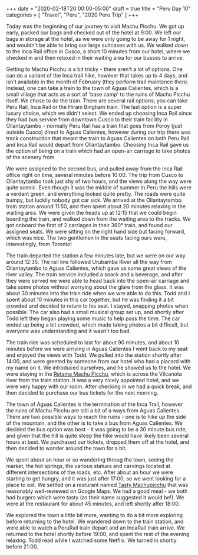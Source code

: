 +++
date = "2020-02-18T20:00:00-05:00"
draft = true
title = "Peru Day 10"
categories = [ "Travel", "Peru", "2020 Peru Trip" ]
+++

Today was the beginning of our journey to visit Machu Picchu. We got up early, packed our bags and checked out of the hotel at 9:00. We left our bags in storage at the hotel, as we were only going to be away for 1 night, and wouldn't be able to bring our large suitcases with us. We walked down to the Inca Rail office in Cusco, a short 10 minutes from our hotel, where we checked in and then relaxed in their waiting area for our busses to arrive.

Getting to Machu Picchu is a bit tricky - there aren't a lot of options. One can do a variant of the Inca trail hike, however that takes up to 4 days, and isn't available in the month of February (they perform trail maintence then). Instead, one can take a train to the town of Aguas Calientes, which is a small village that acts as a sort of 'base camp' to the ruins of Machu Picchu itself. We chose to do the train. There are several rail options; you can take Peru Rail, Inca Rail or the Hiram Bingham train. The last option is a super luxury choice, which we didn't select. We ended up choosing Inca Rail since they had bus service from downtown Cusco to their train facility in Ollantaytambo - normally Peru Rail has a train that goes from Poroy (just outside Cusco) direct to Aguas Calientes, however during our trip there was track construction that meant the train to Aguas Calientes on both Peru Rail and Inca Rail would depart from Ollantaytambo. Choosing Inca Rail gave us the option of being on a train which had an open-air carriage to take photos of the scenery from.

We were assigned to the second bus, and pulled away from the Inca Rail office right on time, several minutes before 10:00. The trip from Cusco to Ollantaytambo took just shy of two hours, and the views along the way were quite scenic. Even though it was the middle of summer in Peru the hills were a verdant green, and everything looked quite pretty. The roads were quite bumpy, but luckily nobody got car sick. We arrived at the Ollantaytambo train station around 11:50, and then spent about 20 minutes relaxing in the waiting area. We were given the heads up at 12:15 that we could begin boarding the train, and walked down from the waiting area to the tracks. We got onboard the first of 2 carriages in their 360° train, and found our assigned seats. We were sitting on the right hand side but facing forward, which was nice. The two gentlemen in the seats facing ours were, interestingly, from Toronto!

The train departed the station a few minutes late, but we were on our way around 12:35. The rail line followed Urubamba River all the way from Ollantaytambo to Aguas Calientes, which gave us some great views of the river valley. The train service included a snack and a beverage, and after they were served we were able to head back into the open-air carriage and take some photos without worrying about the glare from the glass. It was about 30 minutes into the train ride when we wre able to do this. Todd and I spent about 10 minutes in this car together, but he was finding it a bit crowded and decided to return to his seat. I stayed, snapping photos when possible. The car also had a small musical group set up, and shortly after Todd left they began playing some music to help pass the time. The car ended up being a bit crowded, which made taking photos a bit difficult, but everyone was understanding and it wasn't too bad.

The train ride was scheduled to last for about 90 minutes, and about 10 minutes before we were arriving in Aguas Calientes I went back to my seat and enjoyed the views with Todd. We pulled into the station shortly after 14:00, and were greeted by someone from our hotel who had a placard with my name on it. We introduced ourselves, and he showed us to the hotel. We were staying in the [Retama Machu Picchu](https://retamamachupicchu.com/), which is across the Vilcanota river from the train station. It was a very nicely appointed hotel, and we were very happy with our room. After checking in we had a quick break, and then decided to purchase our bus tickets for the next morning.

The town of Aguas Calientes is the termination of the Inca Trail, however the ruins of Machu Picchu are still a bit of a ways from Aguas Calientes. There are two possible ways to reach the ruins - one is to hike up the side of the mountain, and the other is to take a bus from Aguas Calientes. We decided the bus option was best - it was going to be a 30 minute bus ride, and given that the hill is quite steep the hike would have likely been several hours at best. We purchased our tickets, dropped them off at the hotel, and then decided to wander around the town for a bit.

We spent about an hour or so wandering throug the town, seeing the market, the hot springs, the various statues and carvings located at different intersections of the roads, etc. After about an hour we were starting to get hungry, and it was just after 17:00, so we went looking for a place to eat. We settled on a resturant named [Tasty Machupicchu](https://www.facebook.com/TastyMapi) that was reasonably well-reviewed on Google Maps. We had a good meal - we both had burgers which were tasty (as their name suggested it would be!). We were at the restaurant for about 45 minutes, and left shortly after 18:00.

We explored the town a little bit more, wanting to do a bit more exploring before returning to the hotel. We wandered down to the train station, and were able to watch a PeruRail train depart and an IncaRail train arrive. We returned to the hotel shortly before 19:00, and spent the rest of the evening relaxing. Todd read while I watched some Netflix. We turned in shortly before 21:00.
 
